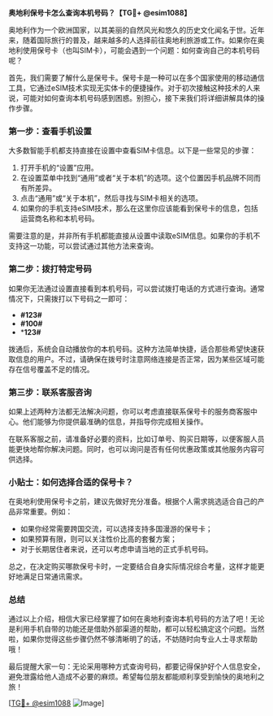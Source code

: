 **奥地利保号卡怎么查询本机号码？【TG💪+ @esim1088】**

奥地利作为一个欧洲国家，以其美丽的自然风光和悠久的历史文化闻名于世。近年来，随着国际旅行的普及，越来越多的人选择前往奥地利旅游或工作。如果你在奥地利使用保号卡（也叫SIM卡），可能会遇到一个问题：如何查询自己的本机号码呢？

首先，我们需要了解什么是保号卡。保号卡是一种可以在多个国家使用的移动通信工具，它通过eSIM技术实现无实体卡的便捷操作。对于初次接触这种技术的人来说，可能对如何查询本机号码感到困惑。别担心，接下来我们将详细讲解具体的操作步骤。

### 第一步：查看手机设置

大多数智能手机都支持直接在设置中查看SIM卡信息。以下是一些常见的步骤：

1. 打开手机的“设置”应用。
2. 在设置菜单中找到“通用”或者“关于本机”的选项。这个位置因手机品牌不同而有所差异。
3. 点击“通用”或“关于本机”，然后寻找与SIM卡相关的选项。
4. 如果你的手机支持eSIM技术，那么在这里你应该能看到保号卡的信息，包括运营商名称和本机号码。

需要注意的是，并非所有手机都能直接从设置中读取eSIM信息。如果你的手机不支持这一功能，可以尝试通过其他方法来查询。

### 第二步：拨打特定号码

如果你无法通过设置直接看到本机号码，可以尝试拨打电话的方式进行查询。通常情况下，只需拨打以下号码之一即可：

- **#123#**
- **#100#**
- ***123#**

拨通后，系统会自动播放你的本机号码。这种方法简单快捷，适合那些希望快速获取信息的用户。不过，请确保在拨号时注意网络连接是否正常，因为某些区域可能存在信号覆盖不足的情况。

### 第三步：联系客服咨询

如果上述两种方法都无法解决问题，你可以考虑直接联系保号卡的服务商客服中心。他们能够为你提供最准确的信息，并指导你完成相关操作。

在联系客服之前，请准备好必要的资料，比如订单号、购买日期等，以便客服人员能更快地帮你解决问题。同时，也可以询问是否有任何优惠政策或其他服务内容可供选择。

### 小贴士：如何选择合适的保号卡？

在奥地利使用保号卡之前，建议先做好充分准备。根据个人需求挑选适合自己的产品非常重要。例如：

- 如果你经常需要跨国交流，可以选择支持多国漫游的保号卡；
- 如果预算有限，则可以关注性价比高的套餐方案；
- 对于长期居住者来说，还可以考虑申请当地的正式手机号码。

总之，在决定购买哪款保号卡时，一定要结合自身实际情况综合考量，这样才能更好地满足日常通讯需求。

### 总结

通过以上介绍，相信大家已经掌握了如何在奥地利查询本机号码的方法了吧！无论是利用手机自带的功能还是借助外部渠道的帮助，都可以轻松搞定这个问题。当然啦，如果你觉得这些步骤仍然不够清晰明了的话，不妨随时向专业人士寻求帮助哦！

最后提醒大家一句：无论采用哪种方式查询号码，都要记得保护好个人信息安全，避免泄露给他人造成不必要的麻烦。希望每位朋友都能顺利享受到愉快的奥地利之旅！

[[TG💪+ @esim1088](https://t.me/s/esim1088) ![Image](https://i.postimg.cc/4NQfJmqS/Snipaste-2025-05-13-00-14-12.png)]
